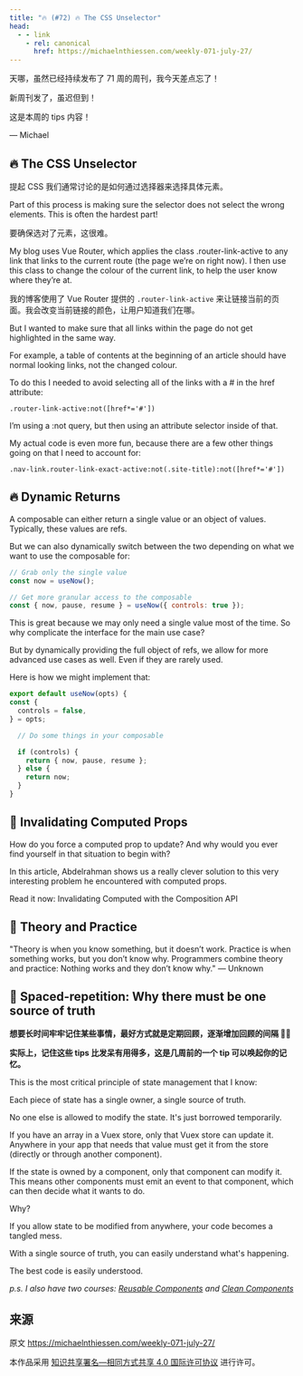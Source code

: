 ```yaml
---
title: "🔥 (#72) 🔥 The CSS Unselector"
head:
  - - link
    - rel: canonical
      href: https://michaelnthiessen.com/weekly-071-july-27/
---
```


天哪，虽然已经持续发布了 71 周的周刊，我今天差点忘了！

新周刊发了，虽迟但到！

这是本周的 tips 内容！

— Michael

## 🔥 The CSS Unselector

提起 CSS 我们通常讨论的是如何通过选择器来选择具体元素。

Part of this process is making sure the selector does not select the wrong elements. This is often the hardest part!

要确保选对了元素，这很难。

My blog uses Vue Router, which applies the class .router-link-active to any link that links to the current route (the page we’re on right now). I then use this class to change the colour of the current link, to help the user know where they’re at.

我的博客使用了 Vue Router 提供的 `.router-link-active` 来让链接当前的页面。我会改变当前链接的颜色，让用户知道我们在哪。

But I wanted to make sure that all links within the page do not get highlighted in the same way.

For example, a table of contents at the beginning of an article should have normal looking links, not the changed colour.

To do this I needed to avoid selecting all of the links with a # in the href attribute:

```
.router-link-active:not([href*='#'])
```

I’m using a :not query, but then using an attribute selector inside of that.

My actual code is even more fun, because there are a few other things going on that I need to account for:

```
.nav-link.router-link-exact-active:not(.site-title):not([href*='#'])
```

## 🔥 Dynamic Returns

A composable can either return a single value or an object of values. Typically, these values are refs.

But we can also dynamically switch between the two depending on what we want to use the composable for:

```js
// Grab only the single value
const now = useNow();

// Get more granular access to the composable
const { now, pause, resume } = useNow({ controls: true });
```

This is great because we may only need a single value most of the time. So why complicate the interface for the main use case?

But by dynamically providing the full object of refs, we allow for more advanced use cases as well. Even if they are rarely used.

Here is how we might implement that:

```js
export default useNow(opts) {
const {
  controls = false,
} = opts;

  // Do some things in your composable

  if (controls) {
    return { now, pause, resume };
  } else {
    return now;
  }
}
```

## 📜 Invalidating Computed Props

How do you force a computed prop to update? And why would you ever find yourself in that situation to begin with?

In this article, Abdelrahman shows us a really clever solution to this very interesting problem he encountered with computed props.

Read it now: Invalidating Computed with the Composition API

## 💬 Theory and Practice

"Theory is when you know something, but it doesn’t work. Practice is when something works, but you don’t know why. Programmers combine theory and practice: Nothing works and they don’t know why." — Unknown

## 🧠 Spaced-repetition: Why there must be one source of truth

**想要长时间牢牢记住某些事情，最好方式就是定期回顾，逐渐增加回顾的间隔 👨‍🔬**

**实际上，记住这些 tips 比发呆有用得多，这是几周前的一个 tip 可以唤起你的记忆。**

This is the most critical principle of state management that I know:

Each piece of state has a single owner, a single source of truth.

No one else is allowed to modify the state. It's just borrowed temporarily.

If you have an array in a Vuex store, only that Vuex store can update it. Anywhere in your app that needs that value must get it from the store (directly or through another component).

If the state is owned by a component, only that component can modify it. This means other components must emit an event to that component, which can then decide what it wants to do.

Why?

If you allow state to be modified from anywhere, your code becomes a tangled mess.

With a single source of truth, you can easily understand what's happening.

The best code is easily understood.

_p.s. I also have two courses: [Reusable Components](https://michaelnthiessen.com/reusable-components) and [Clean Components](https://michaelnthiessen.com/clean-components)_

## 来源

原文 <https://michaelnthiessen.com/weekly-071-july-27/>

本作品采用 [知识共享署名—相同方式共享 4.0 国际许可协议](http://creativecommons.org/licenses/by-sa/4.0/) 进行许可。

